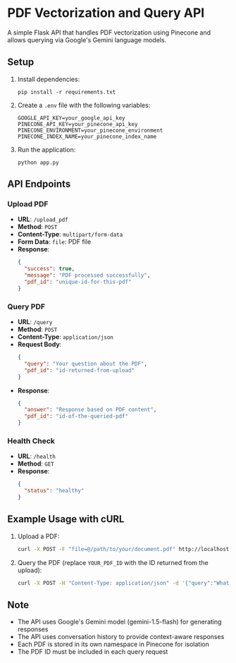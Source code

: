 # PDF Vectorization and Query API

A simple Flask API that handles PDF vectorization using Pinecone and allows querying via Google's Gemini language models.

## Setup

1. Install dependencies:
   ```
   pip install -r requirements.txt
   ```

2. Create a `.env` file with the following variables:
   ```
   GOOGLE_API_KEY=your_google_api_key
   PINECONE_API_KEY=your_pinecone_api_key
   PINECONE_ENVIRONMENT=your_pinecone_environment
   PINECONE_INDEX_NAME=your_pinecone_index_name
   ```

3. Run the application:
   ```
   python app.py
   ```

## API Endpoints

### Upload PDF
- **URL**: `/upload_pdf`
- **Method**: `POST`
- **Content-Type**: `multipart/form-data`
- **Form Data**: `file`: PDF file
- **Response**: 
  ```json
  {
    "success": true,
    "message": "PDF processed successfully",
    "pdf_id": "unique-id-for-this-pdf"
  }
  ```

### Query PDF
- **URL**: `/query`
- **Method**: `POST`
- **Content-Type**: `application/json`
- **Request Body**:
  ```json
  {
    "query": "Your question about the PDF",
    "pdf_id": "id-returned-from-upload"
  }
  ```
- **Response**:
  ```json
  {
    "answer": "Response based on PDF content",
    "pdf_id": "id-of-the-queried-pdf"
  }
  ```

### Health Check
- **URL**: `/health`
- **Method**: `GET`
- **Response**:
  ```json
  {
    "status": "healthy"
  }
  ```

## Example Usage with cURL

1. Upload a PDF:
   ```bash
   curl -X POST -F "file=@/path/to/your/document.pdf" http://localhost:5000/upload_pdf
   ```

2. Query the PDF (replace `YOUR_PDF_ID` with the ID returned from the upload):
   ```bash
   curl -X POST -H "Content-Type: application/json" -d '{"query":"What is the main topic of this document?", "pdf_id":"YOUR_PDF_ID"}' http://localhost:5000/query
   ```

## Note
- The API uses Google's Gemini model (gemini-1.5-flash) for generating responses
- The API uses conversation history to provide context-aware responses
- Each PDF is stored in its own namespace in Pinecone for isolation
- The PDF ID must be included in each query request 